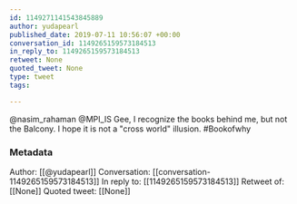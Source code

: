 ```yaml
---
id: 1149271141543845889
author: yudapearl
published_date: 2019-07-11 10:56:07 +00:00
conversation_id: 1149265159573184513
in_reply_to: 1149265159573184513
retweet: None
quoted_tweet: None
type: tweet
tags:

---
```


@nasim_rahaman @MPI_IS Gee, I recognize the books behind me, but not the Balcony. I hope it is not a "cross world" illusion. #Bookofwhy

### Metadata

Author: [[@yudapearl]]
Conversation: [[conversation-1149265159573184513]]
In reply to: [[1149265159573184513]]
Retweet of: [[None]]
Quoted tweet: [[None]]
